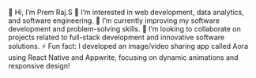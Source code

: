 👋 Hi, I’m Prem Raj.S
👀 I’m interested in web development, data analytics, and software engineering.
🌱 I’m currently improving my software development and problem-solving skills.
💞️ I’m looking to collaborate on projects related to full-stack development and innovative software solutions.
⚡ Fun fact: I developed an image/video sharing app called Aora using React Native and Appwrite, focusing on dynamic animations and responsive design!
